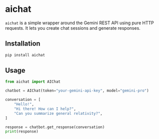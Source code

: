 # aichat

`aichat` is a simple wrapper around the Gemini REST API using pure HTTP requests. It lets you create chat sessions and generate responses.

## Installation

```bash
pip install aichat
```

## Usage

```python
from aichat import AIChat

chatbot = AIChat(token="your-gemini-api-key", model="gemini-pro")

conversation = [
    "Hello!",
    "Hi there! How can I help?",
    "Can you summarize general relativity?",
]

response = chatbot.get_response(conversation)
print(response)
```
